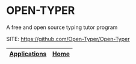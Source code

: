 # OPEN-TYPER

 A free and open source typing tutor program

 SITE: https://github.com/Open-Typer/Open-Typer

 | [Applications](https://portable-linux-apps.github.io/apps.html) | [Home](https://portable-linux-apps.github.io)
 | --- | --- |
